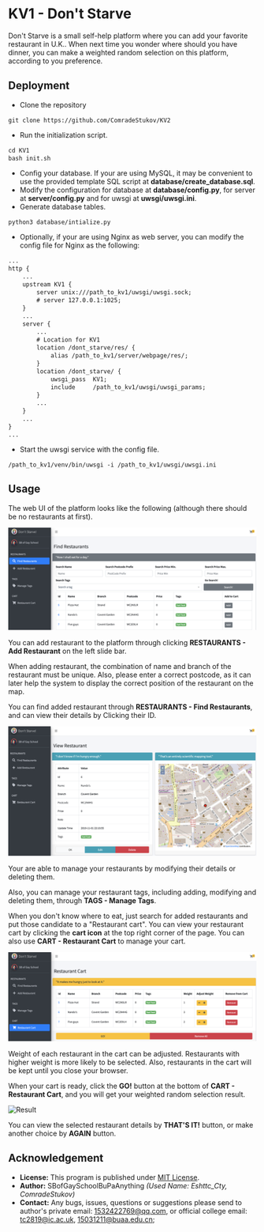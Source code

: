 # KV1 - Don't Starve

Don't Starve is a small self-help platform where you can add your favorite restaurant in U.K.. When next time you wonder
where should you have dinner, you can make a weighted random selection on this platform, according to you preference.

## Deployment

- Clone the repository

```
git clone https://github.com/ComradeStukov/KV2
```

- Run the initialization script.

```
cd KV1
bash init.sh
```

- Config your database. If your are using MySQL, it may be convenient to use the provided template SQL script at
**database/create_database.sql**. 
- Modify the configuration for database at **database/config.py**, for server at **server/config.py** and for uwsgi at
**uwsgi/uwsgi.ini**.
- Generate database tables.

```
python3 database/intialize.py
```

- Optionally, if your are using Nginx as web server, you can modify the config file for Nginx as the following:

```
...
http {
    ...
    upstream KV1 {
        server unix:///path_to_kv1/uwsgi/uwsgi.sock;
        # server 127.0.0.1:1025;
    }
    ...
    server {
        ...
        # Location for KV1
        location /dont_starve/res/ {
            alias /path_to_kv1/server/webpage/res/;
        }
        location /dont_starve/ {
            uwsgi_pass  KV1;
            include     /path_to_kv1/uwsgi/uwsgi_params;
        }
        ...
    }
    ...
}
...
```

- Start the uwsgi service with the config file.

```
/path_to_kv1/venv/bin/uwsgi -i /path_to_kv1/uwsgi/uwsgi.ini
```

## Usage

The web UI of the platform looks like the following (although there should be no restaurants at first).

![Search](img/search.png)

You can add restaurant to the platform through clicking **RESTAURANTS - Add Restaurant** on the left slide bar.

When adding restaurant, the combination of name and branch of the restaurant must be unique. Also, please enter a
correct postcode, as it can later help the system to display the correct position of the restaurant on the map.

You can find added restaurant through **RESTAURANTS - Find Restaurants**, and can view their details by Clicking their ID.

![Restaurant](img/restaurant.png)

Your are able to manage your restaurants by modifying their details or deleting them.

Also, you can manage your restaurant tags, including adding, modifying and deleting them, through
**TAGS - Manage Tags**.

When you don't know where to eat, just search for added restaurants and put those candidate to a "Restaurant cart".
You can view your restaurant cart by clicking the **cart icon** at the top right corner of the page. You can also use
**CART - Restaurant Cart** to manage your cart.

![Cart](img/cart.png)

Weight of each restaurant in the cart can be adjusted. Restaurants with higher weight is more likely to be selected.
Also, restaurants in the cart will be kept until you close your browser.

When your cart is ready, click the **GO!** button at the bottom of **CART - Restaurant Cart**, and you will get your
weighted random selection result.

![Result](img/result.png)

You can view the selected restaurant details by **THAT'S IT!** button, or make another choice by **AGAIN** button.

## Acknowledgement

- **License:** This program is published under [MIT License](LICENSE.txt).
- **Author:** SBofGaySchoolBuPaAnything *(Used Name: Eshttc_Cty, ComradeStukov)*
- **Contact:** Any bugs, issues, questions or suggestions please send to author's private email: 1532422769@qq.com,
or official college email: tc2819@ic.ac.uk, 15031211@buaa.edu.cn;
